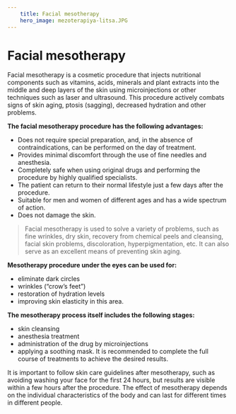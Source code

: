 ```yaml
---
    title: Facial mesotherapy
    hero_image: mezoterapiya-litsa.JPG
---
```

# Facial mesotherapy

Facial mesotherapy is a cosmetic procedure that injects nutritional components such as vitamins, acids, minerals and plant extracts into the middle and deep layers of the skin using microinjections or other techniques such as laser and ultrasound. This procedure actively combats signs of skin aging, ptosis (sagging), decreased hydration and other problems.

**The facial mesotherapy procedure has the following advantages:**

- Does not require special preparation, and, in the absence of contraindications, can be performed on the day of treatment.
- Provides minimal discomfort through the use of fine needles and anesthesia.
- Completely safe when using original drugs and performing the procedure by highly qualified specialists.
- The patient can return to their normal lifestyle just a few days after the procedure.
- Suitable for men and women of different ages and has a wide spectrum of action.
- Does not damage the skin.

> Facial mesotherapy is used to solve a variety of problems, such as fine wrinkles, dry skin, recovery from chemical peels and cleansing, facial skin problems, discoloration, hyperpigmentation, etc. It can also serve as an excellent means of preventing skin aging.

**Mesotherapy procedure under the eyes can be used for:**

- eliminate dark circles
- wrinkles (“crow’s feet”)
- restoration of hydration levels
- improving skin elasticity in this area.

**The mesotherapy process itself includes the following stages:**

- skin cleansing
- anesthesia treatment
- administration of the drug by microinjections
- applying a soothing mask. It is recommended to complete the full course of treatments to achieve the desired results.

It is important to follow skin care guidelines after mesotherapy, such as avoiding washing your face for the first 24 hours, but results are visible within a few hours after the procedure. The effect of mesotherapy depends on the individual characteristics of the body and can last for different times in different people.